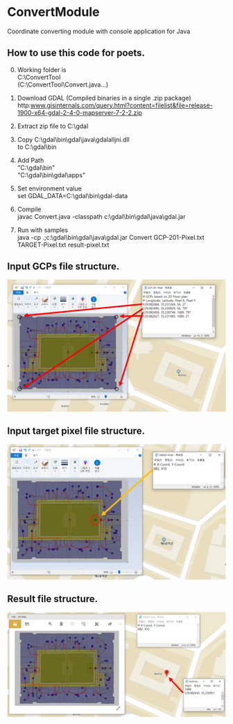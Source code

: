 # ConvertModule
Coordinate converting module with console application for Java


## How to use this code for poets.

 0. Working folder is  
    C:\ConvertTool  
    (C:\ConvertTool\Convert.java...)

 1. Download GDAL (Compiled binaries in a single .zip package)  
    http:www.gisinternals.com/query.html?content=filelist&file=release-1900-x64-gdal-2-4-0-mapserver-7-2-2.zip

 2. Extract zip file to C:\gdal

 3. Copy C:\gdal\bin\gdal\java\gdalalljni.dll  
      to C:\gdal\bin

 4. Add Path  
   "C:\gdal\bin"  
   "C:\gdal\bin\gdal\apps"

 5. Set environment value  
    set GDAL_DATA=C:\gdal\bin\gdal-data

 6. Compile  
    javac Convert.java -classpath c:\gdal\bin\gdal\java\gdal.jar

 7. Run with samples  
    java -cp .;c:\gdal\bin\gdal\java\gdal.jar Convert GCP-201-Pixel.txt TARGET-Pixel.txt result-pixel.txt

## Input GCPs file structure.

![gcp_doc.PNG](Images/gcp_doc.PNG)


## Input target pixel file structure.

![gcp_doc.PNG](Images/target_doc.PNG)


## Result file structure.

![gcp_doc.PNG](Images/result_doc.PNG)




